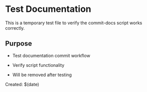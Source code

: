 # Test Documentation

This is a temporary test file to verify the commit-docs script works correctly.

## Purpose

- Test documentation commit workflow
- Verify script functionality

- Will be removed after testing

Created: $(date)
